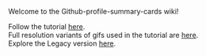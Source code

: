 Welcome to the Github-profile-summary-cards wiki!




Follow the tutorial [here](/Tutorial.md). <br>
Full resolution variants of gifs used in the tutorial are [here](/assets_new/Video_Full_Res/). <br>
Explore the Legacy version [here](/Tutorial_legacy.md). <br>
